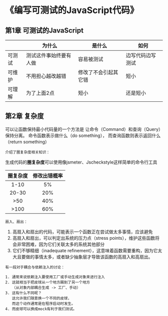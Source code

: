 # 《编写可测试的JavaScript代码》
## 第1章 可测试的JavaScript

||为什么|是什么|如何|
|---|---|---|---|
|可测试|测试这件事始终要有人做|容易被测试|边写代码边写测试|
|可维护|不用担心越改越错|修改了不会引起其它错|短小|
|可理解|为了上面2点|短小|还是短小|



## 第2章 复杂度
可以让函数保持最小代码量的一个方法是
让命令（Command）和查询（Query）保持分离。
命令函数表示做什么（do something），
而查询函数则表示返回什么（return something）


```
介绍了圈复杂度相关知识：
```
生成代码的**圈复杂度**可以使用像jsmeter、Jscheckstyle这样简单的命令行工具

|圈复杂度|修改出错概率|
|:---:|:---:|
|1-10|5%|
|20-30|20%|
|>50|40%|
|>100|60%|


```
扇入、扇出：
```
1. 高扇入和扇出的代码，可能表示一个函数正在尝试做太多事情，应该避免
2. 高扇入和扇出，可以判定出系统的压力点（stress points），维护这些函数将会非常困难，因为它们关联太多的系统其他部分
3. 它们不够精细（inadequate refinement），这意味着函数需要重构，因为它太大且要做的事情太多，或者缺少抽象层才导致该函数的高扇入和高扇出。

```
有一段对于耦合与依赖注入的讨论：

1. 通常来说依赖注入要使用工厂或手动生成对象来进行注入
2. 这就相当于把皮球从一个地方踢到了另一个地方
   （从对象内部耦合生成 -> 工厂、手动）
3. 这有什么不同呢？
   这允许我们随意换一个不同的皮球，
   而这个动作通常是在程序启动时发生。
4. 而皮球可以换成mock有利于我们测试。
```